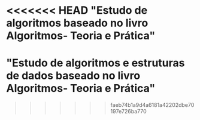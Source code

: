 <<<<<<< HEAD
"Estudo de algoritmos baseado no livro Algoritmos- Teoria e Prática"
=======
# "Estudo de algoritmos e estruturas de dados baseado no livro Algoritmos- Teoria e Prática"

>>>>>>> faeb74b1a9d4a6181a42202dbe70197e726ba770
